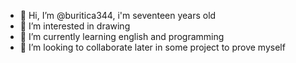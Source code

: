 - 👋 Hi, I’m @buritica344, i'm seventeen years old 
- 👀 I’m interested in drawing 
- 🌱 I’m currently learning english and programming
- 💞️ I’m looking to collaborate later in some project to prove myself 


<!---
buritica344/buritica344 is a ✨ special ✨ repository because its `README.md` (this file) appears on your GitHub profile.
You can click the Preview link to take a look at your changes.
--->
